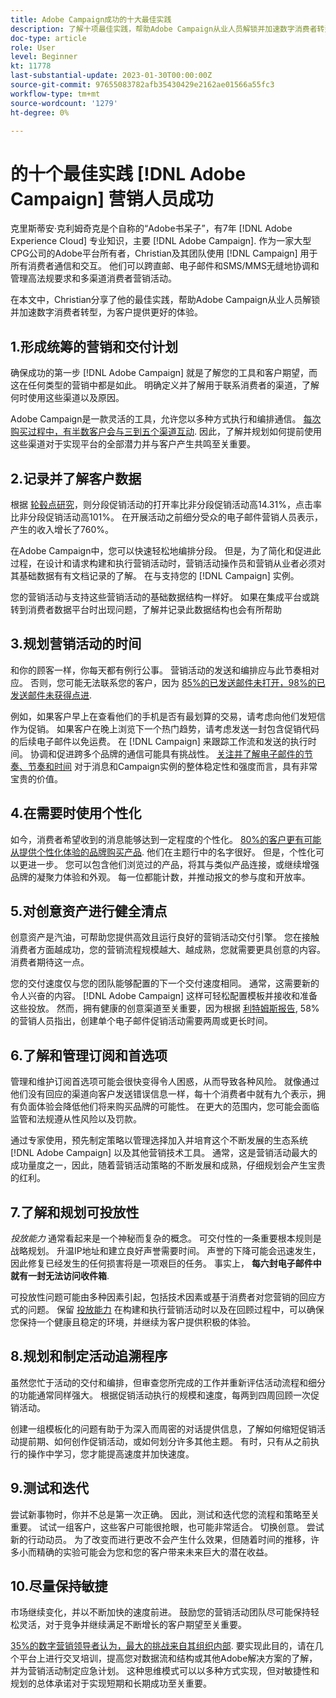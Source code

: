 ```yaml
---
title: Adobe Campaign成功的十大最佳实践
description: 了解十项最佳实践，帮助Adobe Campaign从业人员解锁并加速数字消费者转型，为其客户提供更好的体验。
doc-type: article
role: User
level: Beginner
kt: 11778
last-substantial-update: 2023-01-30T00:00:00Z
source-git-commit: 97655083782afb35430429e2162ae01566a55fc3
workflow-type: tm+mt
source-wordcount: '1279'
ht-degree: 0%

---
```



# 的十个最佳实践 [!DNL Adobe Campaign] 营销人员成功

克里斯蒂安·克利姆奇克是个自称的“Adobe书呆子”，有7年 [!DNL Adobe Experience Cloud] 专业知识，主要 [!DNL Adobe Campaign]. 作为一家大型CPG公司的Adobe平台所有者，Christian及其团队使用 [!DNL Campaign] 用于所有消费者通信和交互。 他们可以跨直邮、电子邮件和SMS/MMS无缝地协调和管理高法规要求和多渠道消费者营销活动。

在本文中，Christian分享了他的最佳实践，帮助Adobe Campaign从业人员解锁并加速数字消费者转型，为客户提供更好的体验。


## 1.形成统筹的营销和交付计划

确保成功的第一步 [!DNL Adobe Campaign] 就是了解您的工具和客户期望，而这在任何类型的营销中都是如此。 明确定义并了解用于联系消费者的渠道，了解何时使用这些渠道以及原因。

Adobe Campaign是一款灵活的工具，允许您以多种方式执行和编排通信。 [每次购买过程中，有半数客户会与三到五个渠道互动](https://www.mckinsey.com/capabilities/operations/our-insights/redefine-the-omnichannel-approach-focus-on-what-truly-matters). 因此，了解并规划如何提前使用这些渠道对于实现平台的全部潜力并与客户产生共鸣至关重要。

## 2.记录并了解客户数据

根据 [轮毂点研究](https://www.linkedin.com/pulse/customer-segmentation-effective-b2b-business-industry-sabreen)，则分段促销活动的打开率比非分段促销活动高14.31%，点击率比非分段促销活动高101%。 在开展活动之前细分受众的电子邮件营销人员表示，产生的收入增长了760%。

在Adobe Campaign中，您可以快速轻松地编排分段。 但是，为了简化和促进此过程，在设计和请求构建和执行营销活动时，营销活动操作员和营销从业者必须对其基础数据有有文档记录的了解。 在与支持您的 [!DNL Campaign] 实例。

您的营销活动与支持这些营销活动的基础数据结构一样好。 如果在集成平台或跳转到消费者数据平台时出现问题，了解并记录此数据结构也会有所帮助

## 3.规划营销活动的时间

和你的顾客一样，你每天都有例行公事。 营销活动的发送和编排应与此节奏相对应。 否则，您可能无法联系您的客户，因为 [85%的已发送邮件未打开，98%的已发送邮件未获得点进](https://www.validity.com/resource-center/state-of-email-2021/).

例如，如果客户早上在查看他们的手机是否有最划算的交易，请考虑向他们发短信作为促销。 如果客户在晚上浏览下一个热门趋势，请考虑发送一封包含促销代码的后续电子邮件以免运费。 在 [!DNL Campaign] 来跟踪工作流和发送的执行时间。 协调和促进跨多个品牌的通信可能具有挑战性。 [关注并了解电子邮件的节奏、节奏和时间](https://experienceleaguecommunities.adobe.com/t5/adobe-campaign-classic-blogs/predictive-send-time-optimization-with-adobe-campaign/ba-p/561554) 对于消息和Campaign实例的整体稳定性和强度而言，具有非常宝贵的价值。

## 4.在需要时使用个性化

如今，消费者希望收到的消息能够达到一定程度的个性化。 [80%的客户更有可能从提供个性化体验的品牌购买产品](https://us.epsilon.com/power-of-me). 他们在主题行中的名字很好。 但是，个性化可以更进一步。 您可以包含他们浏览过的产品，将其与类似产品连接，或继续增强品牌的凝聚力体验和外观。 每一位都能计数，并推动报文的参与度和开放率。

## 5.对创意资产进行健全清点

创意资产是汽油，可帮助您提供高效且运行良好的营销活动交付引擎。 您在接触消费者方面越成功，您的营销流程规模越大、越成熟，您就需要更具创意的内容。 消费者期待这一点。

您的交付速度仅与您的团队能够配置的下一个交付速度相同。 通常，这需要新的令人兴奋的内容。 [!DNL Adobe Campaign] 这样可轻松配置模板并接收和准备这些投放。 然而，拥有健康的创意渠道至关重要，因为根据 [利特姆斯报告](https://www.litmus.com/resources/state-of-email/), 58%的营销人员指出，创建单个电子邮件促销活动需要两周或更长时间。

## 6.了解和管理订阅和首选项

管理和维护订阅首选项可能会很快变得令人困惑，从而导致各种风险。 就像通过他们没有回应的渠道向客户发送错误信息一样，每十个消费者中就有九个表示，拥有负面体验会降低他们将来购买品牌的可能性。 在更大的范围内，您可能会面临监管和法规遵从性风险以及罚款。

通过专家使用，预先制定策略以管理选择加入并培育这个不断发展的生态系统 [!DNL Adobe Campaign] 以及其他营销技术工具。 通常，这是营销活动最大的成功量度之一，因此，随着营销活动策略的不断发展和成熟，仔细规划会产生宝贵的红利。

## 7.了解和规划可投放性

_投放能力_ 通常看起来是一个神秘而复杂的概念。 可交付性的一条重要根本规则是战略规划。 升温IP地址和建立良好声誉需要时间。 声誉的下降可能会迅速发生，因此修复已经发生的任何损害将是一项艰巨的任务。 事实上， **每六封电子邮件中就有一封无法访问收件箱**.

可投放性问题可能由多种因素引起，包括技术因素或基于消费者对您营销的回应方式的问题。 保留 [投放能力](https://business.adobe.com/products/campaign/email-deliverability.html) 在构建和执行营销活动时以及在回顾过程中，可以确保您保持一个健康且稳定的环境，并继续为客户提供积极的体验。

## 8.规划和制定活动追溯程序

虽然您忙于活动的交付和编排，但审查您所完成的工作并重新评估活动流程和细分的功能通常同样强大。 根据促销活动执行的规模和速度，每两到四周回顾一次促销活动。

创建一组模板化的问题有助于为深入而周密的对话提供信息，了解如何缩短促销活动提前期、如何创作促销活动，或如何划分许多其他主题。 有时，只有从之前执行的操作中学习，您才能提高速度并加快速度。

## 9.测试和迭代

尝试新事物时，你并不总是第一次正确。 因此，测试和迭代您的流程和策略至关重要。 试试一组客户，这些客户可能很抢眼，也可能非常适合。 切换创意。 尝试新的行动动员。 为了改变而进行更改不会产生什么效果，但随着时间的推移，许多小而精确的实验可能会为您和您的客户带来未来巨大的潜在收益。

## 10.尽量保持敏捷

市场继续变化，并以不断加快的速度前进。 鼓励您的营销活动团队尽可能保持轻松灵活，对于竞争并继续满足不断增长的客户期望至关重要。

[35%的数字营销领导者认为，最大的挑战来自其组织内部](https://www.gartner.com/en/newsroom/press-releases/gartner-says-35--of-digital-marketing-leaders-believe-the-bigges). 要实现此目的，请在几个平台上进行交叉培训，提高您对数据流和结构或其他Adobe解决方案的了解，并为营销活动制定应急计划。 这种思维模式可以以多种方式实现，但对敏捷性和规划的总体承诺对于实现短期和长期成功至关重要。
